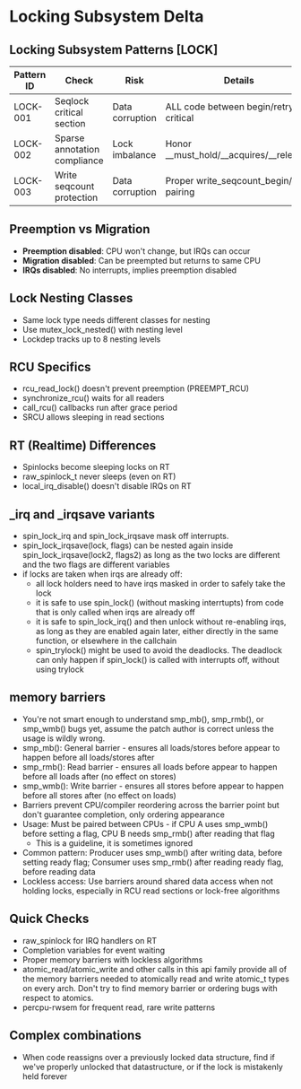 # Locking Subsystem Delta

## Locking Subsystem Patterns [LOCK]

| Pattern ID | Check | Risk | Details |
|------------|-------|------|---------|
| LOCK-001 | Seqlock critical section | Data corruption | ALL code between begin/retry is critical |
| LOCK-002 | Sparse annotation compliance | Lock imbalance | Honor __must_hold/__acquires/__releases |
| LOCK-003 | Write seqcount protection | Data corruption | Proper write_seqcount_begin/end pairing |

## Preemption vs Migration
- **Preemption disabled**: CPU won't change, but IRQs can occur
- **Migration disabled**: Can be preempted but returns to same CPU
- **IRQs disabled**: No interrupts, implies preemption disabled

## Lock Nesting Classes
- Same lock type needs different classes for nesting
- Use mutex_lock_nested() with nesting level
- Lockdep tracks up to 8 nesting levels

## RCU Specifics
- rcu_read_lock() doesn't prevent preemption (PREEMPT_RCU)
- synchronize_rcu() waits for all readers
- call_rcu() callbacks run after grace period
- SRCU allows sleeping in read sections

## RT (Realtime) Differences
- Spinlocks become sleeping locks on RT
- raw_spinlock_t never sleeps (even on RT)
- local_irq_disable() doesn't disable IRQs on RT

## _irq and _irqsave variants
- spin_lock_irq and spin_lock_irqsave mask off interrupts.
- spin_lock_irqsave(lock, flags) can be nested again inside spin_lock_irqsave(lock2, flags2)
  as long as the two locks are different and the two flags are different variables
- if locks are taken when irqs are already off:
  - all lock holders need to have irqs masked in order to safely take the lock
  - it is safe to use spin_lock() (without masking interrtupts) from code that is only called when irqs are already off
  - it is safe to spin_lock_irq() and then unlock without re-enabling irqs, as
    long as they are enabled again later, either directly in the same function,
    or elsewhere in the callchain
  - spin_trylock() might be used to avoid the deadlocks.  The deadlock can only happen if spin_lock() is called with interrupts off, without using trylock

## memory barriers
- You're not smart enough to understand smp_mb(), smp_rmb(), or smp_wmb() bugs yet, assume the patch author is correct unless
the usage is wildly wrong.
- smp_mb(): General barrier - ensures all loads/stores before appear to happen before all loads/stores after
- smp_rmb(): Read barrier - ensures all loads before appear to happen before all loads after (no effect on stores)
- smp_wmb(): Write barrier - ensures all stores before appear to happen before all stores after (no effect on loads)
- Barriers prevent CPU/compiler reordering across the barrier point but don't guarantee completion, only ordering appearance
- Usage: Must be paired between CPUs - if CPU A uses smp_wmb() before setting a flag, CPU B needs smp_rmb() after reading that flag
  - This is a guideline, it is sometimes ignored
- Common pattern: Producer uses smp_wmb() after writing data, before setting ready flag; Consumer uses smp_rmb() after reading ready flag, before reading data
- Lockless access: Use barriers around shared data access when not holding locks, especially in RCU read sections or lock-free algorithms

## Quick Checks
- raw_spinlock for IRQ handlers on RT
- Completion variables for event waiting
- Proper memory barriers with lockless algorithms
- atomic_read/atomic_write and other calls in this api family provide all of the
  memory barriers needed to atomically read and write atomic_t types on every arch.
  Don't try to find memory barrier or ordering bugs with respect to atomics.
- percpu-rwsem for frequent read, rare write patterns

## Complex combinations
- When code reassigns over a previously locked data structure, find if we've properly unlocked that datastructure, or if the lock is mistakenly held forever
